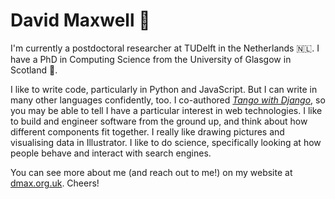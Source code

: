 # David Maxwell 🏴󠁧󠁢󠁳󠁣󠁴󠁿
I'm currently a postdoctoral researcher at TUDelft in the Netherlands 🇳🇱. I have a PhD in Computing Science from the University of Glasgow in Scotland 🏴󠁧󠁢󠁳󠁣󠁴󠁿.

I like to write code, particularly in Python and JavaScript. But I can write in many other languages confidently, too. I co-authored [*Tango with Django*](https://www.tangowithdjango.com), so you may be able to tell I have a particular interest in web technologies. I like to build and engineer software from the ground up, and think about how different components fit together. I really like drawing pictures and visualising data in Illustrator. I like to do science, specifically looking at how people behave and interact with search engines.

You can see more about me (and reach out to me!) on my website at [dmax.org.uk](https://www.dmax.org.uk). Cheers!
